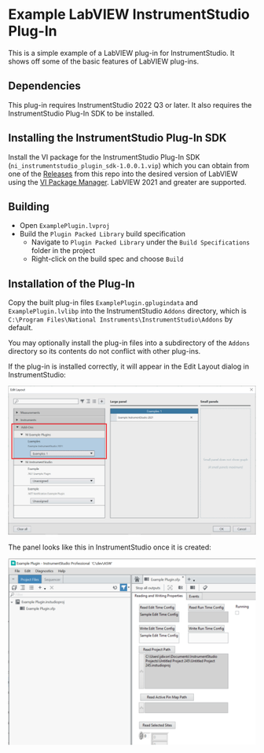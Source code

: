 # Example LabVIEW InstrumentStudio Plug-In

This is a simple example of a LabVIEW plug-in for InstrumentStudio. It shows off
some of the basic features of LabVIEW plug-ins.

## Dependencies

This plug-in requires InstrumentStudio 2022 Q3 or later. It also requires the
InstrumentStudio Plug-In SDK to be installed.

## Installing the InstrumentStudio Plug-In SDK

Install the VI package for the InstrumentStudio Plug-In SDK
(`ni_instrumentstudio_plugin_sdk-1.0.0.1.vip`) which you can obtain from one of
the [Releases](https://github.com/ni/instrumentstudio-plugins/releases) from
this repo into the desired version of LabVIEW using the [VI Package
Manager](https://www.vipm.io/). LabVIEW 2021 and greater are supported.

## Building

* Open `ExamplePlugin.lvproj`
* Build the `Plugin Packed Library` build specification
  * Navigate to `Plugin Packed Library` under the `Build
    Specifications` folder in the project
  * Right-click on the build spec and choose `Build`

## Installation of the Plug-In

Copy the built plug-in files `ExamplePlugin.gplugindata` and
`ExamplePlugin.lvlibp` into the InstrumentStudio `Addons` directory, which is
`C:\Program Files\National Instruments\InstrumentStudio\Addons` by default.

You may optionally install the plug-in files into a subdirectory of the `Addons`
directory so its contents do not conflict with other plug-ins.

If the plug-in is installed correctly, it will appear in the Edit Layout dialog
in InstrumentStudio:

![Hello World In Edit Layout Dialog](images/ExamplePluginInEditLayout.png)

The panel looks like this in InstrumentStudio once it is created:

![Hello World Panel](images/ExamplePluginLargePanel.png)